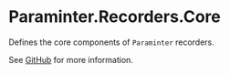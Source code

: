 # Paraminter.Recorders.Core

Defines the core components of `Paraminter` recorders.

See [GitHub](https://github.com/Paraminter/Paraminter.Recorders) for more information.